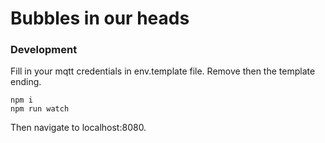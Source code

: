 
# Bubbles in our heads



### Development

Fill in your mqtt credentials in env.template file.
Remove then the template ending.

```
npm i
npm run watch
```
Then navigate to localhost:8080.
